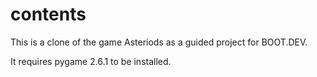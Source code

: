 # contents

This is a clone of the game Asteriods as a guided project for BOOT.DEV.

It requires pygame 2.6.1 to be installed.
